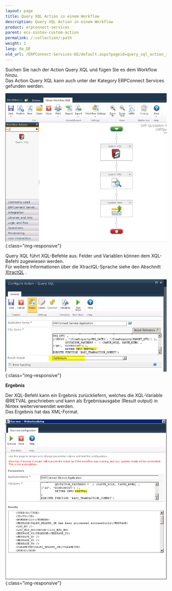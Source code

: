 ```yaml
---
layout: page
title: Query XQL Action in einem Workflow
description: Query XQL Action in einem Workflow
product: erpconnect-services
parent: ecs-nintex-custom-action
permalink: /:collection/:path
weight: 1
lang: de_DE
old_url: /ERPConnect-Services-DE/default.aspx?pageid=query_xql_action_in_einem_workflow
---
```


Suchen Sie nach der Action Query XQL und fügen Sie es dem Workflow hinzu.<br>
Das Action Query XQL kann auch unter der Kategory ERPConnect Services gefunden werden.

![ECS-Nintex-XtractQL-Action](/img/content/ECS-Nintex-XtractQL-Action.jpg){:class="img-responsive"}

Query XQL führt XQL-Befehle aus. Felder und Variablen können dem XQL-Befehl zugewiesen werden.<br> 
Für weitere Informationen über die XtractQL-Sprache siehe den Abschnitt [XtractQL](../../../../ecs-de/ecs-runtime/ecs-xtractql) . 

![ECS-Nintex-XtractQL-Action-Edit](/img/content/ECS-Nintex-XtractQL-Action-Edit.jpg){:class="img-responsive"}

**Ergebnis**

Der XQL-Befehl kann ein Ergebnis zurückliefern, welches die XQL-Variable @RETVAL geschrieben und kann als Ergebnisausgabe (Result output) in Nintex weiterverwendet werden. <br>
Das Ergebnis hat das XML-Format. <br>

![ECS-Nintex-XtractQL-Action-Result](/img/content/ECS-Nintex-XtractQL-Action-Result.jpg){:class="img-responsive"}

